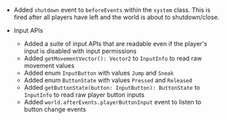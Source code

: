 

-   Added `shutdown` event to `beforeEvents` within the `system` class. This is fired after all players have left and the world is about to shutdown/close.
    
-   Input APIs
    
    -   Added a suite of input APIs that are readable even if the player's input is disabled with input permissions
    -   Added `getMovementVector(): Vector2` to `InputInfo` to read raw movement values
    -   Added enum `InputButton` with values `Jump` and `Sneak`
    -   Added enum `ButtonState` with values `Pressed` and `Released`
    -   Added `getButtonState(button: InputButton): ButtonState` to `InputInfo` to read raw player button inputs
    -   Added `world.afterEvents.playerButtonInput` event to listen to button change events


